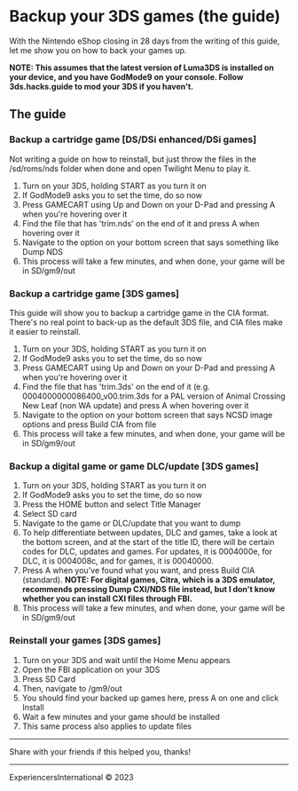# Backup your 3DS games (the guide)

With the Nintendo eShop closing in 28 days from the writing of this guide, let me show you on how to back your games up.

**NOTE: This assumes that the latest version of Luma3DS is installed on your device, and you have GodMode9 on your console. Follow 3ds.hacks.guide to mod your 3DS if you haven't.**

## The guide

### Backup a cartridge game [DS/DSi enhanced/DSi games]

Not writing a guide on how to reinstall, but just throw the files in the /sd/roms/nds folder when done and open Twilight Menu to play it.

1. Turn on your 3DS, holding START as you turn it on
2. If GodMode9 asks you to set the time, do so now
3. Press GAMECART using Up and Down on your D-Pad and pressing A when you're hovering over it
4. Find the file that has 'trim.nds' on the end of it and press A when hovering over it
5. Navigate to the option on your bottom screen that says something like Dump NDS
6. This process will take a few minutes, and when done, your game will be in SD/gm9/out

### Backup a cartridge game [3DS games]

This guide will show you to backup a cartridge game in the CIA format. There's no real point to back-up as the default 3DS file, and CIA files make it easier to reinstall.

1. Turn on your 3DS, holding START as you turn it on
2. If GodMode9 asks you to set the time, do so now
3. Press GAMECART using Up and Down on your D-Pad and pressing A when you're hovering over it
4. Find the file that has 'trim.3ds' on the end of it (e.g. 0004000000086400_v00.trim.3ds for a PAL version of Animal Crossing New Leaf (non WA update) and press A when hovering over it
5. Navigate to the option on your bottom screen that says NCSD image options and press Build CIA from file
6. This process will take a few minutes, and when done, your game will be in SD/gm9/out

### Backup a digital game or game DLC/update [3DS games]

1. Turn on your 3DS, holding START as you turn it on
2. If GodMode9 asks you to set the time, do so now
3. Press the HOME button and select Title Manager
4. Select SD card
5. Navigate to the game or DLC/update that you want to dump
6. To help differentiate between updates, DLC and games, take a look at the bottom screen, and at the start of the title ID, there will be certain codes for DLC, updates and games. For updates, it is 0004000e, for DLC, it is 0004008c, and for games, it is 00040000.
7. Press A when you've found what you want, and press Build CIA (standard). **NOTE: For digital games, Citra, which is a 3DS emulator, recommends pressing Dump CXI/NDS file instead, but I don't know whether you can install CXI files through FBI.**
8. This process will take a few minutes, and when done, your game will be in SD/gm9/out

### Reinstall your games [3DS games]

1. Turn on your 3DS and wait until the Home Menu appears
2. Open the FBI application on your 3DS
3. Press SD Card
4. Then, navigate to /gm9/out
5. You should find your backed up games here, press A on one and click Install
6. Wait a few minutes and your game should be installed
7. This same process also applies to update files

---

Share with your friends if this helped you, thanks!

---

ExperiencersInternational © 2023
